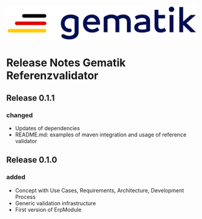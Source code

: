 ![gematik GmbH](docs/img/Gematik_Logo_Flag.png)

# Release Notes Gematik Referenzvalidator

## Release 0.1.1

### changed
- Updates of dependencies
- README.md: examples of maven integration and usage of reference validator

## Release 0.1.0

### added

- Concept with Use Cases, Requirements, Architecture, Development Process
- Generic validation infrastructure
- First version of ErpModule